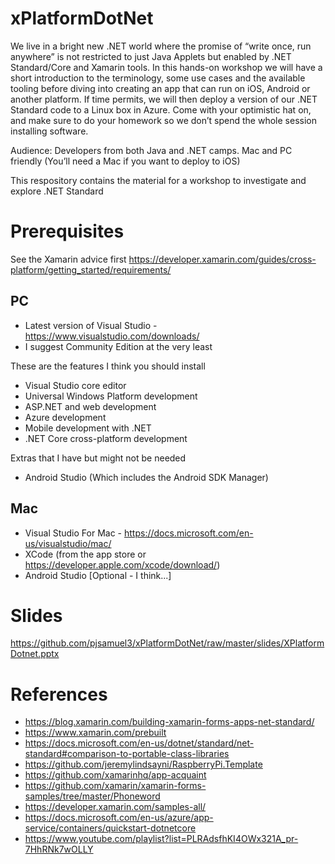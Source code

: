 # xPlatformDotNet

We live in a bright new .NET world where the promise of “write once, run anywhere” is not restricted to just Java Applets but enabled by .NET Standard/Core and Xamarin tools. In this hands-on workshop we will have a short introduction to the terminology, some use cases and the available tooling before diving into creating an app that can run on iOS, Android or another platform. If time permits, we will then deploy a version of our .NET Standard code to a Linux box in Azure.
Come with your optimistic hat on, and make sure to do your homework so we don’t spend the whole session installing software.

Audience: Developers from both Java and .NET camps. Mac and PC friendly (You’ll need a Mac if you want to deploy to iOS)

This respository contains the material for a workshop to investigate and explore .NET Standard

# Prerequisites

See the Xamarin advice first
https://developer.xamarin.com/guides/cross-platform/getting_started/requirements/

## PC

- Latest version of Visual Studio - https://www.visualstudio.com/downloads/
- I suggest Community Edition at the very least

These are the features I think you should install

- Visual Studio core editor
- Universal Windows Platform development
- ASP.NET and web development
- Azure development
- Mobile development with .NET
- .NET Core cross-platform development

Extras that I have but might not be needed

- Android Studio (Which includes the Android SDK Manager)

## Mac
- Visual Studio For Mac - https://docs.microsoft.com/en-us/visualstudio/mac/
- XCode (from the app store or https://developer.apple.com/xcode/download/)
- Android Studio [Optional - I think...]

# Slides
https://github.com/pjsamuel3/xPlatformDotNet/raw/master/slides/XPlatformDotnet.pptx

# References
- https://blog.xamarin.com/building-xamarin-forms-apps-net-standard/
- https://www.xamarin.com/prebuilt
- https://docs.microsoft.com/en-us/dotnet/standard/net-standard#comparison-to-portable-class-libraries
- https://github.com/jeremylindsayni/RaspberryPi.Template
- https://github.com/xamarinhq/app-acquaint
- https://github.com/xamarin/xamarin-forms-samples/tree/master/Phoneword
- https://developer.xamarin.com/samples-all/
- https://docs.microsoft.com/en-us/azure/app-service/containers/quickstart-dotnetcore
- https://www.youtube.com/playlist?list=PLRAdsfhKI4OWx321A_pr-7HhRNk7wOLLY
